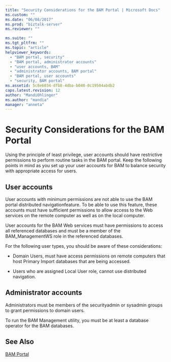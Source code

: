 ```yaml
---
title: "Security Considerations for the BAM Portal | Microsoft Docs"
ms.custom: ""
ms.date: "06/08/2017"
ms.prod: "biztalk-server"
ms.reviewer: ""

ms.suite: ""
ms.tgt_pltfrm: ""
ms.topic: "article"
helpviewer_keywords: 
  - "BAM portal, security"
  - "BAM portal, administrator accounts"
  - "user accounts, BAM"
  - "administrator accounts, BAM portal"
  - "BAM portal, user accounts"
  - "security, BAM portal"
ms.assetid: 5c8e6034-dfb8-4dba-b040-0c19504abdb2
caps.latest.revision: 12
author: "MandiOhlinger"
ms.author: "mandia"
manager: "anneta"
---
```

# Security Considerations for the BAM Portal
Using the principle of least privilege, user accounts should have restrictive permissions to perform routine tasks in the BAM portal. Keep the following points in mind as you set up your user accounts for BAM to balance security with appropriate access for users.  
  
## User accounts  
 User accounts with minimum permissions are not able to use the BAM portal distributed navigationfeature. To be able to use this feature, these accounts must have sufficient permissions to allow access to the Web services on the remote computer as well as on the local computer.  
  
 User accounts for the BAM Web services must have permissions to access all referenced databases and must be a member of the BAM_ManagementWS role in the referenced databases.  
  
 For the following user types, you should be aware of these considerations:  
  
-   Domain Users, must have access permissions on remote computers that host Primary Import databases that are being accessed.  
  
-   Users who are assigned Local User role, cannot use distributed navigation.  
  
## Administrator accounts  
 Administrators must be members of the securityadmin or sysadmin groups to grant permissions to domain users.  
  
 To run the BAM Management utility, you must be at least a database operator for the BAM databases.  
  
## See Also  
 [BAM Portal](../core/bam-portal.md)
